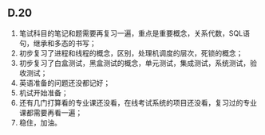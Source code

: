 ## D.20

1.	笔试科目的笔记和题需要再复习一遍，重点是重要概念，关系代数，SQL语句，继承和多态的书写；
2.	初步复习了进程和线程的概念，区别，处理机调度的层次，死锁的概念；
3.	初步复习了白盒测试，黑盒测试的概念，单元测试，集成测试，系统测试，验收测试；
4.	英语准备的问题还没都记好；
5.	机试开始准备；
6.	还有几门打算看的专业课还没看，在线考试系统的项目还没看，复习过的专业课都需要再看一遍；
7.	稳住，加油。
